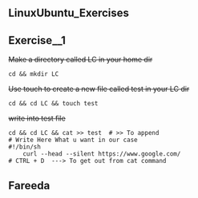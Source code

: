 <h2>LinuxUbuntu_Exercises</h2>


## Exercise__1



~~Make a directory called LC in your home dir~~
``` Terminal
cd && mkdir LC
```


~~Use touch to create a new file called test in your LC dir~~
``` terminal
cd && cd LC && touch test
```

~~write into test file~~
```
cd && cd LC && cat >> test  # >> To append
# Write Here What u want in our case
#!/bin/sh
    curl --head --silent https://www.google.com/
# CTRL + D  ---> To get out from cat command
```
<html>
    <head>
        <h2>Fareeda<h2>
    </head>

</html>


